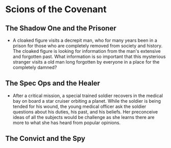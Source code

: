 # Scions of the Covenant

## The Shadow One and the Prisoner

* A cloaked figure visits a decrepit man, who for many years been in a prison for those who are completely removed from society and history. The cloaked figure is looking for information from the man's extensive and forgotten past. What information is so important that this mysterious stranger visits a old man long forgotten by everyone in a place for the completely damned?

## The Spec Ops and the Healer

* After a critical mission, a special trained soldier recovers in the medical bay on board a star cruiser orbiting a planet. While the soldier is being tended for his wound, the young medical officer ask the soldier questions about his duties, his past, and his beliefs. Her preconceive ideas of all the subjects would be challenge as she learns there are more to what she has heard from popular opinions.

## The Convict and the Spy
